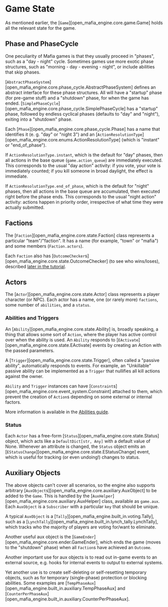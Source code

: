 # Game State

As mentioned earlier, the [`Game`][open_mafia_engine.core.game.Game]
holds all the relevant state for the game.

## Phase and PhaseCycle

One peculiarity of Mafia games is that they usually proceed in "phases", such as
a "day - night" cycle. Sometimes games use more exotic phase structures, such as
"morning - day - evening - night", or include abilities that skip phases.

[`AbstractPhaseSystem`][open_mafia_engine.core.phase_cycle.AbstractPhaseSystem]
defines an abstract interface for these phase structures.
All will have a "startup" phase (for pre-game stuff) and a "shutdown" phase, for
when the game has ended.
[`SimplePhaseCycle`][open_mafia_engine.core.phase_cycle.SimplePhaseCycle]
has a "startup" phase, followed by endless cyclical phases
(defaults to "day" and "night"), exiting into a "shutdown" phase.

Each [`Phase`][open_mafia_engine.core.phase_cycle.Phase] has a name that
identifies it (e. g. "day" or "night 3") and an
[`ActionResolutionType`][open_mafia_engine.core.enums.ActionResolutionType]
(which is "instant" or "end_of_phase").

If `ActionResolutionType.instant`, which is the default for "day" phases, then
all actions in the base queue (`game.action_queue`) are immediately executed.
This corresponds to the usual "day action" activity: if you vote, your vote is
immediately counted; if you kill someone in broad daylight, the effect is immediate.

If `ActionResolutionType.end_of_phase`, which is the default for "night" phases,
then all actions in the base queue are accumulated, then executed right before
the phase ends. This corresponds to the usual "night action" activity: actions
happen in priority order, irrespective of what time they were actually submitted.

## Factions

The [`Faction`][open_mafia_engine.core.state.Faction] class represents a
particular "team"/"faction". It has a name (for example, "town" or "mafia")
and some members (`Faction.actors`).

Each `Faction` also has [`OutcomeChecker`s][open_mafia_engine.core.state.OutcomeChecker]
(to see who wins/loses), described [later in the tutorial](outcomes.md).

## Actors

The [`Actor`][open_mafia_engine.core.state.Actor] class represents a player
character (or NPC). Each actor has a name, one (or rarely more) `factions`,
some number of `abilities`, and a `status`.

### Abilities and Triggers

An [`Ability`][open_mafia_engine.core.state.Ability] is, broadly speaking, a thing
that allows some sort of `Action`, where the player has active control over when
the ability is used. An `Ability` responds to [`EActivate`][open_mafia_engine.core.state.EActivate]
events by creating an Action with the passed parameters.

A [`Trigger`][open_mafia_engine.core.state.Trigger], often called a "passive ability",
automatically responds to events.
For example, an "Unkillable" passive ability can be implemented as a `Trigger`
that nullifies all kill actions against the owner.

`Ability` and `Trigger` instances can have [`Constraint`s][open_mafia_engine.core.event_system.Constraint]
attached to them, which prevent the creation of `Action`s depending on some external or internal factors.

More information is available in the [Abilities guide](abilities.md).

### Status

Each `Actor` has a free-form [`Status`][open_mafia_engine.core.state.Status] object,
which acts like a `DefaultDict[str, Any]` with a default value of None.
Whenever an attribute is changed, the `Status` object emits an
[`EStatusChange`][open_mafia_engine.core.state.EStatusChange]
event, which is useful for tracking (or even undoing!) changes to status.

## Auxiliary Objects

The above objects can't cover all scenarios, so the engine also supports
arbitrary [`AuxObject`s][open_mafia_engine.core.auxiliary.AuxObject] to be added
to the `Game`. This is handled by the [`AuxHelper`][open_mafia_engine.core.auxiliary.AuxHelper]
class, available as `game.aux`.
Each `AuxObject` is a `Subscriber` with a particular `key` that should be unique.

A typical `AuxObject` is a [`Tally`][open_mafia_engine.built_in.voting.Tally],
such as a [`LynchTally`][open_mafia_engine.built_in.lynch_tally.LynchTally],
which tracks who the majority of players are voting for/want to eliminate.

Another useful aux object is the [`GameEnder`][open_mafia_engine.core.ender.GameEnder],
which ends the game (moves to the "shutdown" phase) when all `Faction`s have
achieved an `Outcome`.

Another important use for aux objects is to read out in-game events to an
external source, e.g. hooks for internal events to output to external systems.

Yet another use is to create self-deleting or self-resetting temporary objects,
such as for temporary (single-phase) protection or blocking abilities.
Some examples are [`TempPhaseAux`][open_mafia_engine.built_in.auxiliary.TempPhaseAux]
and [`CounterPerPhaseAux`][open_mafia_engine.built_in.auxiliary.CounterPerPhaseAux].
